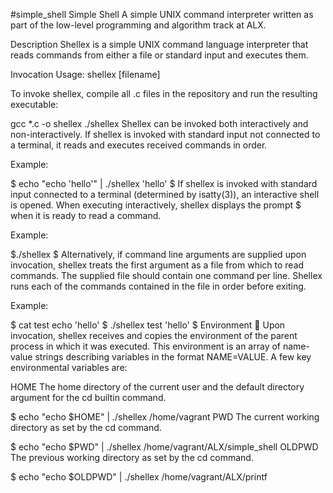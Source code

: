  #simple_shell
 Simple Shell 
A simple UNIX command interpreter written as part of the low-level programming and algorithm track at ALX.

Description 
Shellex is a simple UNIX command language interpreter that reads commands from either a file or standard input and executes them.

Invocation 
Usage: shellex [filename]

To invoke shellex, compile all .c files in the repository and run the resulting executable:

gcc *.c -o shellex
./shellex
Shellex can be invoked both interactively and non-interactively. If shellex is invoked with standard input not connected to a terminal, it reads and executes received commands in order.

Example:

$ echo "echo 'hello'" | ./shellex
'hello'
$
If shellex is invoked with standard input connected to a terminal (determined by isatty(3)), an interactive shell is opened. When executing interactively, shellex displays the prompt $ when it is ready to read a command.

Example:

$./shellex
$
Alternatively, if command line arguments are supplied upon invocation, shellex treats the first argument as a file from which to read commands. The supplied file should contain one command per line. Shellex runs each of the commands contained in the file in order before exiting.

Example:

$ cat test
echo 'hello'
$ ./shellex test
'hello'
$
Environment 🌳
Upon invocation, shellex receives and copies the environment of the parent process in which it was executed. This environment is an array of name-value strings describing variables in the format NAME=VALUE. A few key environmental variables are:

HOME
The home directory of the current user and the default directory argument for the cd builtin command.

$ echo "echo $HOME" | ./shellex
/home/vagrant
PWD
The current working directory as set by the cd command.

$ echo "echo $PWD" | ./shellex
/home/vagrant/ALX/simple_shell
OLDPWD
The previous working directory as set by the cd command.

$ echo "echo $OLDPWD" | ./shellex
/home/vagrant/ALX/printf
